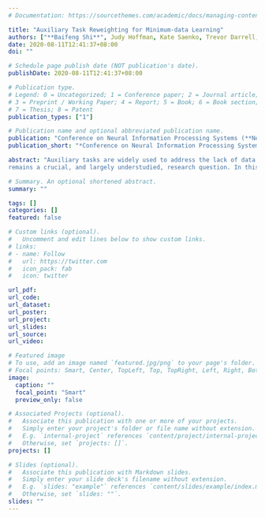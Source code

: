 ```yaml
---
# Documentation: https://sourcethemes.com/academic/docs/managing-content/

title: "Auxiliary Task Reweighting for Minimum-data Learning"
authors: ["**Baifeng Shi**", Judy Hoffman, Kate Saenko, Trevor Darrell, Huijuan Xu]
date: 2020-08-11T12:41:37+08:00
doi: ""

# Schedule page publish date (NOT publication's date).
publishDate: 2020-08-11T12:41:37+08:00

# Publication type.
# Legend: 0 = Uncategorized; 1 = Conference paper; 2 = Journal article;
# 3 = Preprint / Working Paper; 4 = Report; 5 = Book; 6 = Book section;
# 7 = Thesis; 8 = Patent
publication_types: ["1"]

# Publication name and optional abbreviated publication name.
publication: "Conference on Neural Information Processing Systems (**NeurIPS 2020**)"
publication_short: "*Conference on Neural Information Processing Systems* (**NeurIPS 2020**)"

abstract: "Auxiliary tasks are widely used to address the lack of data by providing additional supervision in **semi/self-supervised learning, transfer learning, reinforcement learning**, *etc*. Assigning the **importance weights** for different auxiliary tasks
remains a crucial, and largely understudied, research question. In this work, we formulate the problem as minimizing the **information required** to learn the main task. With the key insight that *information required for inference can be reduced by a good prior*, we propose an algorithm to automatically reweight auxiliary tasks so that the **surrogate prior** given by the weighted likelihood of auxiliary tasks is optimized. We further reduce the optimization problem into **minimizing the $l^2$ distance** between main/auxliary task gradients by adopting tools including **Langevin dynamics, Fisher divergence**, *etc*. Our algorithm finds the optimal weights and minimizes the required data under various settings, as supported by both **theoretical guarantees and experimental observations**."

# Summary. An optional shortened abstract.
summary: ""

tags: []
categories: []
featured: false

# Custom links (optional).
#   Uncomment and edit lines below to show custom links.
# links:
# - name: Follow
#   url: https://twitter.com
#   icon_pack: fab
#   icon: twitter

url_pdf:
url_code:
url_dataset:
url_poster:
url_project:
url_slides:
url_source:
url_video:

# Featured image
# To use, add an image named `featured.jpg/png` to your page's folder. 
# Focal points: Smart, Center, TopLeft, Top, TopRight, Left, Right, BottomLeft, Bottom, BottomRight.
image:
  caption: ""
  focal_point: "Smart"
  preview_only: false

# Associated Projects (optional).
#   Associate this publication with one or more of your projects.
#   Simply enter your project's folder or file name without extension.
#   E.g. `internal-project` references `content/project/internal-project/index.md`.
#   Otherwise, set `projects: []`.
projects: []

# Slides (optional).
#   Associate this publication with Markdown slides.
#   Simply enter your slide deck's filename without extension.
#   E.g. `slides: "example"` references `content/slides/example/index.md`.
#   Otherwise, set `slides: ""`.
slides: ""
---
```

